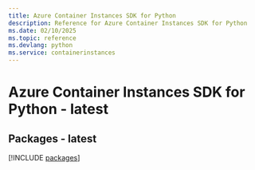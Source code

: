 ```yaml
---
title: Azure Container Instances SDK for Python
description: Reference for Azure Container Instances SDK for Python
ms.date: 02/10/2025
ms.topic: reference
ms.devlang: python
ms.service: containerinstances
---
```

# Azure Container Instances SDK for Python - latest
## Packages - latest
[!INCLUDE [packages](container-instances-index.md)]